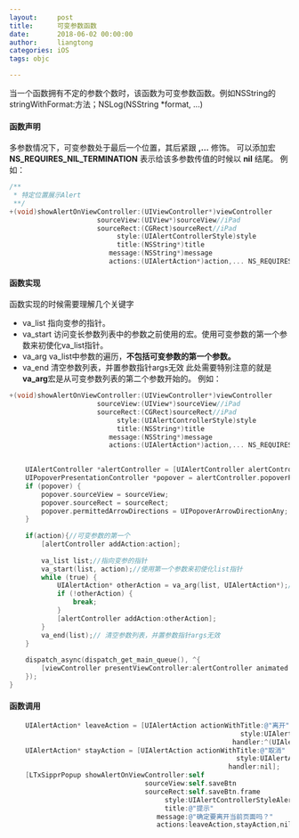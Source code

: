 ```yaml
---
layout:     post
title:      可变参数函数
date:       2018-06-02 00:00:00
author:     liangtong
categories: iOS
tags: objc

---
```


当一个函数拥有不定的参数个数时，该函数为可变参数函数。例如NSString的stringWithFormat:方法；NSLog(NSString *format, ...)

<!-- more -->


#### 函数声明
多参数情况下，可变参数处于最后一个位置，其后紧跟 **,...** 修饰。
可以添加宏 **NS_REQUIRES_NIL_TERMINATION** 表示给该多参数传值的时候以 **nil** 结尾。
例如：

```Objective-C
/**
 * 特定位置展示Alert
 **/
+(void)showAlertOnViewController:(UIViewController*)viewController
                      sourceView:(UIView*)sourceView//iPad
                      sourceRect:(CGRect)sourceRect//iPad
                           style:(UIAlertControllerStyle)style
                           title:(NSString*)title
                         message:(NSString*)message
                         actions:(UIAlertAction*)action,... NS_REQUIRES_NIL_TERMINATION;
```

#### 函数实现
函数实现的时候需要理解几个关键字
 * va_list 指向变参的指针。
 * va_start 访问变长参数列表中的参数之前使用的宏。使用可变参数的第一个参数来初使化va_list指针。
 * va_arg va_list中参数的遍历，**不包括可变参数的第一个参数。**
 * va_end 清空参数列表，并置参数指针args无效
此处需要特别注意的就是**va_arg**宏是从可变参数列表的第二个参数开始的。
例如：
```Objective-C
+(void)showAlertOnViewController:(UIViewController*)viewController
                      sourceView:(UIView*)sourceView//iPad
                      sourceRect:(CGRect)sourceRect//iPad
                           style:(UIAlertControllerStyle)style
                           title:(NSString*)title
                         message:(NSString*)message
                         actions:(UIAlertAction*)action,... NS_REQUIRES_NIL_TERMINATION{

    
    UIAlertController *alertController = [UIAlertController alertControllerWithTitle:title message:message preferredStyle:style];
    UIPopoverPresentationController *popover = alertController.popoverPresentationController;
    if (popover) {
        popover.sourceView = sourceView;
        popover.sourceRect = sourceRect;
        popover.permittedArrowDirections = UIPopoverArrowDirectionAny;
    }
    
    if(action){//可变参数的第一个
        [alertController addAction:action];
        
        va_list list;//指向变参的指针
        va_start(list, action);//使用第一个参数来初使化list指针
        while (true) {
            UIAlertAction* otherAction = va_arg(list, UIAlertAction*);//后续参数遍历
            if (!otherAction) {
                break;
            }
            [alertController addAction:otherAction];
        }
        va_end(list);// 清空参数列表，并置参数指针args无效
    }
    
    dispatch_async(dispatch_get_main_queue(), ^{
        [viewController presentViewController:alertController animated:YES completion:nil];
    });
}
```

#### 函数调用

```Objective-C
    UIAlertAction* leaveAction = [UIAlertAction actionWithTitle:@"离开"
                                                          style:UIAlertActionStyleDefault
                                                        handler:^(UIAlertAction* action){}];
    UIAlertAction* stayAction = [UIAlertAction actionWithTitle:@"取消"
                                                         style:UIAlertActionStyleCancel
                                                       handler:nil];
    [LTxSipprPopup showAlertOnViewController:self
                                  sourceView:self.saveBtn
                                  sourceRect:self.saveBtn.frame
                                       style:UIAlertControllerStyleAlert
                                       title:@"提示"
                                     message:@"确定要离开当前页面吗？"
                                     actions:leaveAction,stayAction,nil];

```
